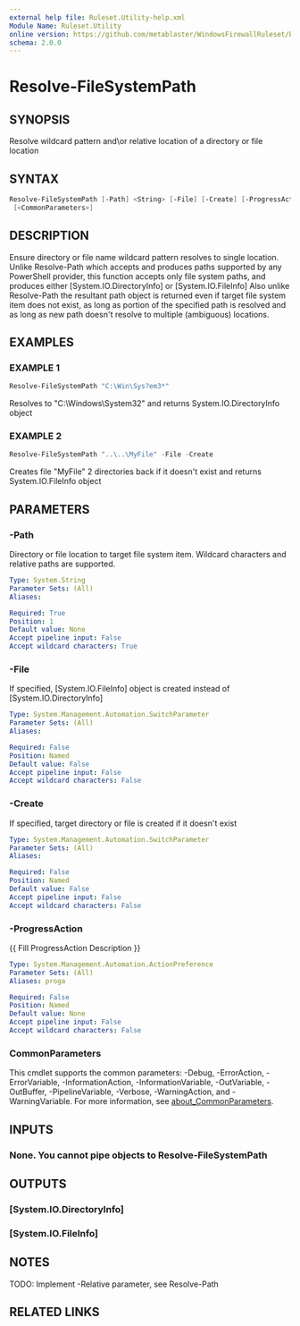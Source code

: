 ```yaml
---
external help file: Ruleset.Utility-help.xml
Module Name: Ruleset.Utility
online version: https://github.com/metablaster/WindowsFirewallRuleset/blob/master/Modules/Ruleset.Utility/Help/en-US/Resolve-FileSystemPath.md
schema: 2.0.0
---
```


# Resolve-FileSystemPath

## SYNOPSIS

Resolve wildcard pattern and\or relative location of a directory or file location

## SYNTAX

```powershell
Resolve-FileSystemPath [-Path] <String> [-File] [-Create] [-ProgressAction <ActionPreference>]
 [<CommonParameters>]
```

## DESCRIPTION

Ensure directory or file name wildcard pattern resolves to single location.
Unlike Resolve-Path which accepts and produces paths supported by any PowerShell provider,
this function accepts only file system paths, and produces either \[System.IO.DirectoryInfo\] or
\[System.IO.FileInfo\]
Also unlike Resolve-Path the resultant path object is returned even if target file system item
does not exist, as long as portion of the specified path is resolved and as long as new path
doesn't resolve to multiple (ambiguous) locations.

## EXAMPLES

### EXAMPLE 1

```powershell
Resolve-FileSystemPath "C:\Win\Sys?em3*"
```

Resolves to "C:\Windows\System32" and returns System.IO.DirectoryInfo object

### EXAMPLE 2

```powershell
Resolve-FileSystemPath "..\..\MyFile" -File -Create
```

Creates file "MyFile" 2 directories back if it doesn't exist and returns System.IO.FileInfo object

## PARAMETERS

### -Path

Directory or file location to target file system item.
Wildcard characters and relative paths are supported.

```yaml
Type: System.String
Parameter Sets: (All)
Aliases:

Required: True
Position: 1
Default value: None
Accept pipeline input: False
Accept wildcard characters: True
```

### -File

If specified, \[System.IO.FileInfo\] object is created instead of \[System.IO.DirectoryInfo\]

```yaml
Type: System.Management.Automation.SwitchParameter
Parameter Sets: (All)
Aliases:

Required: False
Position: Named
Default value: False
Accept pipeline input: False
Accept wildcard characters: False
```

### -Create

If specified, target directory or file is created if it doesn't exist

```yaml
Type: System.Management.Automation.SwitchParameter
Parameter Sets: (All)
Aliases:

Required: False
Position: Named
Default value: False
Accept pipeline input: False
Accept wildcard characters: False
```

### -ProgressAction

{{ Fill ProgressAction Description }}

```yaml
Type: System.Management.Automation.ActionPreference
Parameter Sets: (All)
Aliases: proga

Required: False
Position: Named
Default value: None
Accept pipeline input: False
Accept wildcard characters: False
```

### CommonParameters

This cmdlet supports the common parameters: -Debug, -ErrorAction, -ErrorVariable, -InformationAction, -InformationVariable, -OutVariable, -OutBuffer, -PipelineVariable, -Verbose, -WarningAction, and -WarningVariable. For more information, see [about_CommonParameters](http://go.microsoft.com/fwlink/?LinkID=113216).

## INPUTS

### None. You cannot pipe objects to Resolve-FileSystemPath

## OUTPUTS

### [System.IO.DirectoryInfo]

### [System.IO.FileInfo]

## NOTES

TODO: Implement -Relative parameter, see Resolve-Path

## RELATED LINKS
